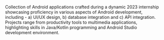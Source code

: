 Collection of Android applications crafted during a dynamic 2023 internship showcasing proficiency in various aspects of Android development,
including  - 
a) UI/UX design, 
b) database integration and 
c) API integration.
Projects range from productivity tools to multimedia applications, highlighting skills in Java/Kotlin programming and Android Studio development environment.
